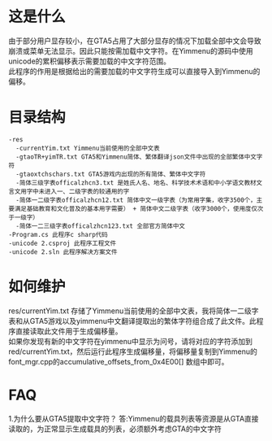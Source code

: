 # 这是什么
由于部分用户显存较小，在GTA5占用了大部分显存的情况下加载全部中文会导致崩溃或菜单无法显示。因此只能按需加载中文字符。在Yimmenu的源码中使用unicode的累积偏移表示需要加载的中文字符范围。\
此程序的作用是根据给出的需要加载的中文字符生成可以直接导入到Yimmenu的偏移。
# 目录结构
```
-res
  -currentYim.txt Yimmenu当前使用的全部中文表
  -gtaoTR+yimTR.txt GTA5和Yimmenu简体、繁体翻译json文件中出现的全部繁体中文字符
  -gtaoxtchschars.txt GTA5游戏内出现的所有简体、繁体中文字符
  -简体三级字表officalzhcn3.txt 是姓氏人名、地名、科学技术术语和中小学语文教材文言文用字中未进入一、二级字表的较通用的字
  -简体一二级字表officalzhcn12.txt 简体中文一级字表（为常用字集，收字3500个，主要满足基础教育和文化普及的基本用字需要） + 简体中文二级字表（收字3000个，使用度仅次于一级字）
  -简体一二三级字表officalzhcn123.txt 全部官方简体中文
-Program.cs 此程序c sharp代码
-unicode 2.csproj 此程序工程文件
-unicode 2.sln 此程序解决方案文件
```
# 如何维护
res/currentYim.txt 存储了Yimmenu当前使用的全部中文表，我将简体一二级字表和从GTA5游戏以及yimmenu中文翻译提取出的繁体字符组合成了此文件。此程序直接读取此文件用于生成偏移量。\
如果你发现有新的中文字符在yimmenu中显示为问号，请将对应的字符添加到red/currentYim.txt，然后运行此程序生成偏移量，将偏移量复制到Yimmenu的font_mgr.cpp的accumulative_offsets_from_0x4E00[] 数组中即可。
# FAQ
1.为什么要从GTA5提取中文字符？
答:Yimmenu的载具列表等资源是从GTA直接读取的，为正常显示生成载具的列表，必须额外考虑GTA的中文字符
